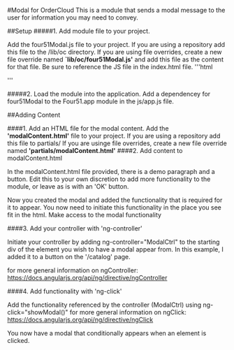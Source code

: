 #Modal for OrderCloud
This is a module that sends a modal message to the user for information you may need to convey. 

##Setup
#####1. Add module file to your project.

Add the four51Modal.js file to your project.
If you are using a repository add this file to the /lib/oc directory.
If you are using file overrides, create a new file override named **`lib/oc/four51Modal.js'** and add this file as the content for that file. 
Be sure to reference the JS file in the index.html file.
'''html
<script src="lib/oc/four51Modal.js" data-group="resources"></script>
'''

#####2. Load the module into the application.
Add a dependencey for four51Modal to the Four51.app module in the js/app.js file. 

##Adding Content

####1.  Add an HTML file for the modal content. 
Add the **'modalContent.html'** file to your project.
If you are using a repository add this file to partials/
If you are usinge file overrides, create a new file override named **'partials/modalContent.html'**
####2. Add content to modalContent.html

In the modalContent.html file provided, there is a demo paragraph and a button. Edit this to your own discretion to add more functionality to the module, or leave as is with an 'OK' button. 

Now you created the modal and added the functionality that is required for it to appear. You now need to initiate this functionality in the place you see fit in the html.
Make access to the modal functionality

####3. Add your controller with 'ng-controller'

Initiate your controller by adding ng-controller="ModalCtrl" to the starting div of the element you wish to have a modal appear from. In this example, I added it to a button on the '/catalog' page.

 for more general information on ngController: https://docs.angularjs.org/api/ng/directive/ngController


####4. Add functionality with 'ng-click'

Add the functionality referenced by the controller (ModalCtrl) using ng-click="showModal()"
for more general information on ngClick: 
https://docs.angularjs.org/api/ng/directive/ngClick

You now have a modal that conditionally appears when an element is clicked. 
